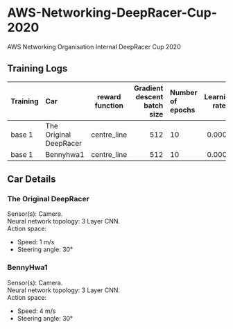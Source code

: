 # AWS-Networking-DeepRacer-Cup-2020
AWS Networking Organisation Internal DeepRacer Cup 2020

## Training Logs
| Training  | Car  | reward function | Gradient descent batch size  | Number of epochs | Learning rate  | Entropy  | Discount factor  | Loss type |
| --------- |:---- |:---------------:| ----------------------------:|:---------------- |:--------------:| --------:| ---------------- |:---------:|
| base 1    |  The Original DeepRacer     | centre_line    | 512                          |              10  |   0.0003       |  0.01    |   0.999          | Huber     |
| base 1    |  Bennyhwa1     | centre_line    | 512                          |              10  |   0.0003       |  0.01    |   0.999          | Huber     |

## Car Details
### The Original DeepRacer
Sensor(s): Camera.   
Neural network topology: 3 Layer CNN.   
Action space:
- Speed: 1 m/s
- Steering angle: 30°

### BennyHwa1
Sensor(s): Camera.   
Neural network topology: 3 Layer CNN.   
Action space:
- Speed: 4 m/s
- Steering angle: 30°
